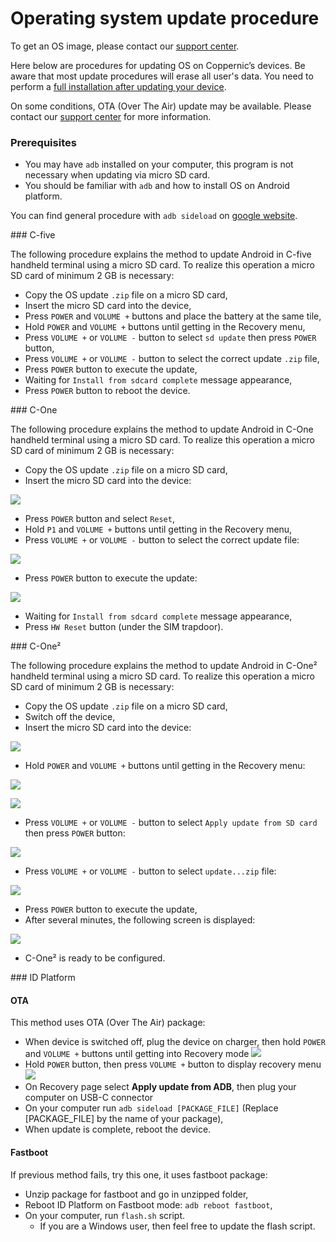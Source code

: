 Operating system update procedure
=================================

To get an OS image, please contact our [support center](https://support.coppernic.fr/index.php).

Here below are procedures for updating OS on Coppernic’s devices. Be aware that most update procedures will erase all user's data. You need to perform a [full installation after updating your device](os/factory_reset.md).

On some conditions, OTA (Over The Air) update may be available. Please contact our [support center](https://support.coppernic.fr/index.php) for more information.

### Prerequisites

* You may have `adb` installed on your computer, this program is not necessary when updating via micro SD card.
* You should be familiar with `adb` and how to install OS on Android platform.

You can find general procedure with `adb sideload` on [google website](https://developer.android.com/preview/download-ota).

### C-five

The following procedure explains the method to update Android in C-five handheld terminal using a micro SD card.
To realize this operation a micro SD card of minimum 2 GB is necessary:

- Copy the OS update `.zip` file on a micro SD card,
- Insert the micro SD card into the device,
- Press `POWER` and `VOLUME +` buttons and place the battery at the same tile,
- Hold `POWER` and `VOLUME +` buttons until getting in the Recovery menu,
- Press `VOLUME +` or `VOLUME -` button to select `sd update` then press `POWER` button,
- Press `VOLUME +` or `VOLUME -` button to select the correct update `.zip` file,
- Press `POWER` button to execute the update,
- Waiting for `Install from sdcard complete` message appearance,
- Press `POWER` button to reboot the device.

### C-One

The following procedure explains the method to update Android in C-One handheld terminal using a micro SD card.
To realize this operation a micro SD card of minimum 2 GB is necessary:

- Copy the OS update `.zip` file on a micro SD card,
- Insert the micro SD card into the device:

![](_media/cone2_update_1.png)

- Press `POWER` button and select `Reset`,
- Hold `P1` and `VOLUME +` buttons until getting in the Recovery menu,
- Press `VOLUME +` or `VOLUME -` button to select the correct update file:

![](_media/cone2_update_4.png)

- Press `POWER` button to execute the update:

![](_media/cone2_update_5.png)

- Waiting for `Install from sdcard complete` message appearance,
- Press `HW Reset` button (under the SIM trapdoor).

### C-One²

The following procedure explains the method to update Android in C-One² handheld terminal using a micro SD card.
To realize this operation a micro SD card of minimum 2 GB is necessary:

- Copy the OS update `.zip` file on a micro SD card,
- Switch off the device,
- Insert the micro SD card into the device:

![](_media/cone2_update_1.png)

- Hold `POWER` and `VOLUME +` buttons until getting in the Recovery menu:

![](_media/cone2_update_2.png)

![](_media/cone2_update_3.png)

- Press `VOLUME +` or `VOLUME -` button to select `Apply update from SD card` then press `POWER` button:

![](_media/cone2_update_4.png)

- Press `VOLUME +` or `VOLUME -` button to select `update...zip` file:

![](_media/cone2_update_6.png)

- Press `POWER` button to execute the update,
- After several minutes, the following screen is displayed:

![](_media/cone2_update_7.png)

- C-One² is ready to be configured.

### ID Platform

#### OTA

This method uses OTA (Over The Air) package:

* When device is switched off, plug the device on charger, then hold `POWER` and `VOLUME +` buttons until getting into Recovery mode
![](_media/idp_recovery_1.png)
* Hold `POWER` button, then press `VOLUME +` button to display recovery menu
![](_media/idp_recovery_2.png)
* On Recovery page select **Apply update from ADB**, then plug your computer on USB-C connector
* On your computer run `adb sideload [PACKAGE_FILE]` (Replace [PACKAGE_FILE] by the name of your package),
* When update is complete, reboot the device.

#### Fastboot

If previous method fails, try this one, it uses fastboot package:

* Unzip package for fastboot and go in unzipped folder,
* Reboot ID Platform on Fastboot mode: `adb reboot fastboot`,
* On your computer, run `flash.sh` script.
    * If you are a Windows user, then feel free to update the flash script.
